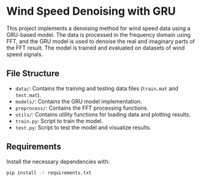 # Wind Speed Denoising with GRU

This project implements a denoising method for wind speed data using a GRU-based model. The data is processed in the frequency domain using FFT, and the GRU model is used to denoise the real and imaginary parts of the FFT result. The model is trained and evaluated on datasets of wind speed signals.

## File Structure

- `data/`: Contains the training and testing data files (`train.mat` and `test.mat`).
- `models/`: Contains the GRU model implementation.
- `preprocess/`: Contains the FFT processing functions.
- `utils/`: Contains utility functions for loading data and plotting results.
- `train.py`: Script to train the model.
- `test.py`: Script to test the model and visualize results.

## Requirements

Install the necessary dependencies with:

```bash
pip install -r requirements.txt
